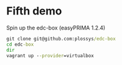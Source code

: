 # Fifth demo
Spin up the edc-box (easyPRIMA 1.2.4)

```cmd
git clone git@github.com:plossys/edc-box
cd edc-box
dir
vagrant up --provider=virtualbox
```
